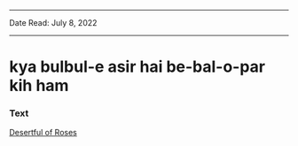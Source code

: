 
---

Date Read: July 8, 2022

---


# kya bulbul-e asir hai be-bal-o-par kih ham


### Text

[Desertful of Roses](http://www.columbia.edu/itc/mealac/pritchett/00garden/02c/0276/index_0276.html)

